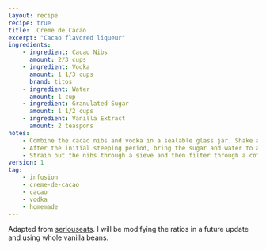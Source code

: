 ```yaml
---
layout: recipe
recipe: true
title:  Creme de Cacao
excerpt: "Cacao flavored liqueur"
ingredients:
    - ingredient: Cacao Nibs
      amount: 2/3 cups
    - ingredient: Vodka
      amount: 1 1/3 cups
      brand: titos
    - ingredient: Water
      amount: 1 cup
    - ingredient: Granulated Sugar
      amount: 1 1/2 cups
    - ingredient: Vanilla Extract
      amount: 2 teaspons
notes:
    - Combine the cacao nibs and vodka in a sealable glass jar. Shake and then let steep for 8 days.
    - After the initial steeping period, bring the sugar and water to a boil. Let this syrup cool, then add to the jar along with the vanilla extract. Let steep for an additional day.
    - Strain out the nibs through a sieve and then filter through a coffee filter into the bottle or jar you'll use for storage.
version: 1
tag:
    - infusion
    - creme-de-cacao
    - cacao
    - vodka
    - homemade
---
```


Adapted from [seriouseats](https://www.seriouseats.com/recipes/2012/01/diy-chocolate-liqueur-how-to-make-creme-de-cacao-recipe.html). I will be modifying the ratios in a future update and using whole vanilla beans.
